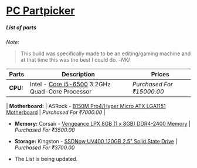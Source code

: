 # [PC Partpicker](https://in.pcpartpicker.com/list/RCsWqk)
##### List of parts
_Note:_
> This build was specifically made to be an editing/gaming machine and at that time this was the best I could do. -_NKI_

| Parts | Description | Prices |
| --- | --- | --- |
| **CPU:** |  Intel - [Core i5-6500](https://in.pcpartpicker.com/product/xwhj4D/intel-cpu-bx80662i56500) 3.2GHz Quad-Core Processor | _Purchased For ₹15000.00_ |

| **Motherboard:** | ASRock - [B150M Pro4/Hyper Micro ATX LGA1151 Motherboard](https://in.pcpartpicker.com/product/kcH48d/asrock-b150m-pro4hyper-micro-atx-lga1151-motherboard-b150m-pro4hyper) |  _Purchased For ₹7000.00_ |
  
 * **Memory:** Corsair - [Vengeance LPX 8GB (1 x 8GB) DDR4-2400 Memory](https://in.pcpartpicker.com/product/sMbkcf/corsair-memory-cmk8gx4m1a2400c16) | _Purchased For ₹3500.00_
* **Storage:** Kingston - [SSDNow UV400 120GB 2.5" Solid State Drive](https://in.pcpartpicker.com/product/GPFXsY/kingston-ssdnow-uv400-120gb-25-solid-state-drive-suv400s37120g) | _Purchased For ₹3700.00_

* The List is being updated.
